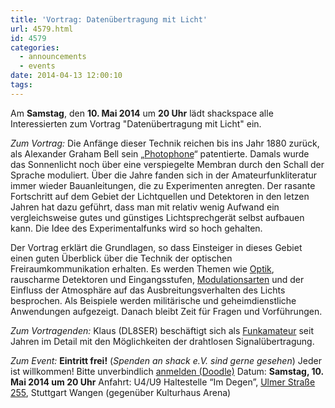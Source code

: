 ```yaml
---
title: 'Vortrag: Datenübertragung mit Licht'
url: 4579.html
id: 4579
categories:
  - announcements
  - events
date: 2014-04-13 12:00:10
tags:
---
```


Am **Samstag**, den **10\. Mai 2014** um **20 Uhr** lädt shackspace alle Interessierten zum Vortrag "Datenübertragung mit Licht" ein.

_Zum Vortrag:_
Die Anfänge dieser Technik reichen bis ins Jahr 1880 zurück, als Alexander Graham Bell sein „[Photophone](http://de.wikipedia.org/wiki/Photophone)“ patentierte. Damals wurde das Sonnenlicht noch über eine verspiegelte Membran durch den Schall der Sprache moduliert. Über die Jahre fanden sich in der Amateurfunkliteratur immer wieder Bauanleitungen, die zu Experimenten anregten. Der rasante Fortschritt auf dem Gebiet der Lichtquellen und Detektoren in den letzen Jahren hat dazu geführt, dass man mit relativ wenig Aufwand ein vergleichsweise gutes und günstiges Lichtsprechgerät selbst aufbauen kann. Die Idee des Experimentalfunks wird so hoch gehalten.

Der Vortrag erklärt die Grundlagen, so dass Einsteiger in dieses Gebiet einen guten Überblick über die Technik der optischen Freiraumkommunikation erhalten. Es werden Themen wie [Optik](http://de.wikipedia.org/wiki/Optik), rauscharme Detektoren und Eingangsstufen, [Modulationsarten](http://de.wikipedia.org/wiki/Modulation_%28Technik%29) und der Einfluss der Atmosphäre auf das Ausbreitungsverhalten des Lichts besprochen.
Als Beispiele werden militärische und geheimdienstliche Anwendungen aufgezeigt.
Danach bleibt Zeit für Fragen und Vorführungen.

_Zum Vortragenden:_
Klaus (DL8SER) beschäftigt sich als [Funkamateur](http://de.wikipedia.org/wiki/Funkamateur) seit Jahren im Detail mit den Möglichkeiten der drahtlosen Signalübertragung.

_Zum Event:_
**Eintritt frei!** (_Spenden an shack e.V. sind gerne gesehen_) Jeder ist willkommen! Bitte unverbindlich [anmelden (Doodle)](http://doodle.com/84gerinkxqfic4dm)
Datum: **Samstag, 10\. Mai 2014 um 20 Uhr**
Anfahrt: U4/U9 Haltestelle “Im Degen”, [Ulmer Straße 255](https://blog.shackspace.de/?page_id=713), Stuttgart Wangen (gegenüber Kulturhaus Arena)